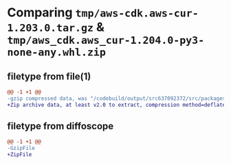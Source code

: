# Comparing `tmp/aws-cdk.aws-cur-1.203.0.tar.gz` & `tmp/aws_cdk.aws_cur-1.204.0-py3-none-any.whl.zip`

## filetype from file(1)

```diff
@@ -1 +1 @@
-gzip compressed data, was "/codebuild/output/src637092372/src/packages/@aws-cdk/aws-cur/dist/python/aws-cdk.aws-cur-1.203.0.tar", last modified: Wed May 31 18:47:20 2023, max compression
+Zip archive data, at least v2.0 to extract, compression method=deflate
```

## filetype from diffoscope

```diff
@@ -1 +1 @@
-GzipFile
+ZipFile
```


